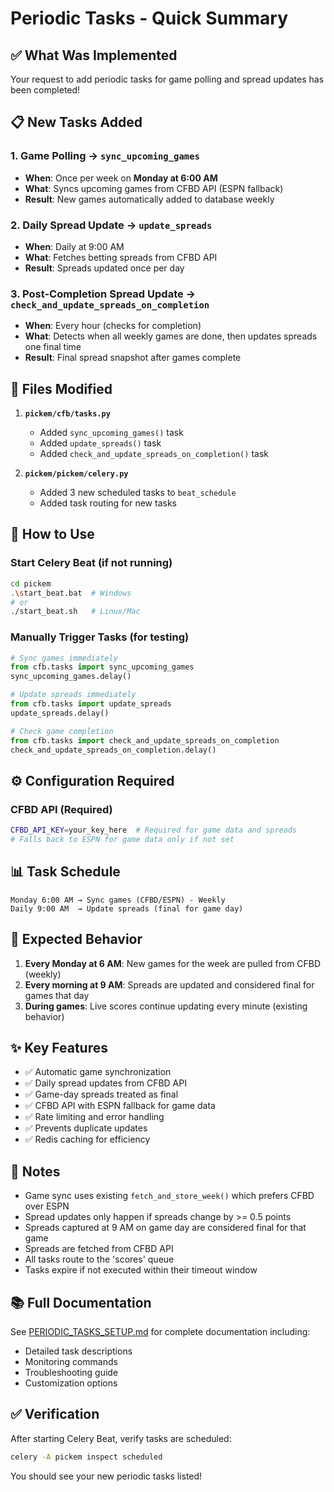 # Periodic Tasks - Quick Summary

## ✅ What Was Implemented

Your request to add periodic tasks for game polling and spread updates has been completed!

## 📋 New Tasks Added

### 1. **Game Polling** → `sync_upcoming_games`
- **When**: Once per week on **Monday at 6:00 AM**
- **What**: Syncs upcoming games from CFBD API (ESPN fallback)
- **Result**: New games automatically added to database weekly

### 2. **Daily Spread Update** → `update_spreads`
- **When**: Daily at 9:00 AM
- **What**: Fetches betting spreads from CFBD API
- **Result**: Spreads updated once per day

### 3. **Post-Completion Spread Update** → `check_and_update_spreads_on_completion`
- **When**: Every hour (checks for completion)
- **What**: Detects when all weekly games are done, then updates spreads one final time
- **Result**: Final spread snapshot after games complete

## 🔧 Files Modified

1. **`pickem/cfb/tasks.py`**
   - Added `sync_upcoming_games()` task
   - Added `update_spreads()` task
   - Added `check_and_update_spreads_on_completion()` task

2. **`pickem/pickem/celery.py`**
   - Added 3 new scheduled tasks to `beat_schedule`
   - Added task routing for new tasks

## 🚀 How to Use

### Start Celery Beat (if not running)
```bash
cd pickem
.\start_beat.bat  # Windows
# or
./start_beat.sh   # Linux/Mac
```

### Manually Trigger Tasks (for testing)
```python
# Sync games immediately
from cfb.tasks import sync_upcoming_games
sync_upcoming_games.delay()

# Update spreads immediately
from cfb.tasks import update_spreads
update_spreads.delay()

# Check game completion
from cfb.tasks import check_and_update_spreads_on_completion
check_and_update_spreads_on_completion.delay()
```

## ⚙️ Configuration Required

### CFBD API (Required)
```bash
CFBD_API_KEY=your_key_here  # Required for game data and spreads
# Falls back to ESPN for game data only if not set
```

## 📊 Task Schedule

```
Monday 6:00 AM → Sync games (CFBD/ESPN) - Weekly
Daily 9:00 AM  → Update spreads (final for game day)
```

## 🎯 Expected Behavior

1. **Every Monday at 6 AM**: New games for the week are pulled from CFBD (weekly)
2. **Every morning at 9 AM**: Spreads are updated and considered final for games that day
3. **During games**: Live scores continue updating every minute (existing behavior)

## ✨ Key Features

- ✅ Automatic game synchronization
- ✅ Daily spread updates from CFBD API
- ✅ Game-day spreads treated as final
- ✅ CFBD API with ESPN fallback for game data
- ✅ Rate limiting and error handling
- ✅ Prevents duplicate updates
- ✅ Redis caching for efficiency

## 📝 Notes

- Game sync uses existing `fetch_and_store_week()` which prefers CFBD over ESPN
- Spread updates only happen if spreads change by >= 0.5 points
- Spreads captured at 9 AM on game day are considered final for that game
- Spreads are fetched from CFBD API
- All tasks route to the 'scores' queue
- Tasks expire if not executed within their timeout window

## 📚 Full Documentation

See [PERIODIC_TASKS_SETUP.md](PERIODIC_TASKS_SETUP.md) for complete documentation including:
- Detailed task descriptions
- Monitoring commands
- Troubleshooting guide
- Customization options

## ✅ Verification

After starting Celery Beat, verify tasks are scheduled:

```bash
celery -A pickem inspect scheduled
```

You should see your new periodic tasks listed!

